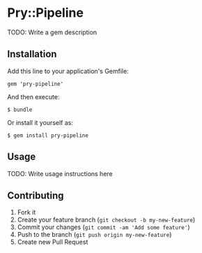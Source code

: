 # Pry::Pipeline

TODO: Write a gem description

## Installation

Add this line to your application's Gemfile:

    gem 'pry-pipeline'

And then execute:

    $ bundle

Or install it yourself as:

    $ gem install pry-pipeline

## Usage

TODO: Write usage instructions here

## Contributing

1. Fork it
2. Create your feature branch (`git checkout -b my-new-feature`)
3. Commit your changes (`git commit -am 'Add some feature'`)
4. Push to the branch (`git push origin my-new-feature`)
5. Create new Pull Request
